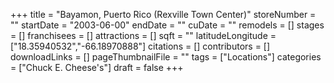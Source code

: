 +++
title = "Bayamon, Puerto Rico (Rexville Town Center)"
storeNumber = ""
startDate = "2003-06-00"
endDate = ""
cuDate = ""
remodels = []
stages = []
franchisees = []
attractions = []
sqft = ""
latitudeLongitude = ["18.35940532","-66.18970888"]
citations = []
contributors = []
downloadLinks = []
pageThumbnailFile = ""
tags = ["Locations"]
categories = ["Chuck E. Cheese's"]
draft = false
+++
